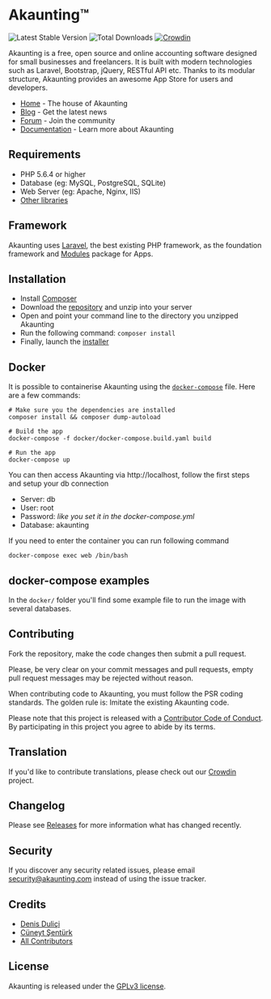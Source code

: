 # Akaunting™

![Latest Stable Version](https://img.shields.io/github/release/akaunting/akaunting.svg) ![Total Downloads](https://img.shields.io/github/downloads/akaunting/akaunting/total.svg) [![Crowdin](https://d322cqt584bo4o.cloudfront.net/akaunting/localized.svg)](https://crowdin.com/project/akaunting)

Akaunting is a free, open source and online accounting software designed for small businesses and freelancers. It is built with modern technologies such as Laravel, Bootstrap, jQuery, RESTful API etc. Thanks to its modular structure, Akaunting provides an awesome App Store for users and developers.

* [Home](https://akaunting.com) - The house of Akaunting
* [Blog](https://akaunting.com/blog) - Get the latest news
* [Forum](https://akaunting.com/forum) - Join the community
* [Documentation](https://akaunting.com/docs) - Learn more about Akaunting

## Requirements

* PHP 5.6.4 or higher
* Database (eg: MySQL, PostgreSQL, SQLite)
* Web Server (eg: Apache, Nginx, IIS)
* [Other libraries](https://akaunting.com/docs/requirements)

## Framework

Akaunting uses [Laravel](http://laravel.com), the best existing PHP framework, as the foundation framework and [Modules](https://nwidart.com/laravel-modules) package for Apps.

## Installation

  * Install [Composer](https://getcomposer.org/download)
  * Download the [repository](https://github.com/akaunting/akaunting/archive/master.zip) and unzip into your server
  * Open and point your command line to the directory you unzipped Akaunting
  * Run the following command: `composer install`
  * Finally, launch the [installer](https://akaunting.com/docs/installation)

## Docker

It is possible to containerise Akaunting using the [`docker-compose`](docker/docker-compose.build.yaml) file. Here are a few commands:

```
# Make sure you the dependencies are installed
composer install && composer dump-autoload

# Build the app
docker-compose -f docker/docker-compose.build.yaml build

# Run the app
docker-compose up
```

You can then access Akaunting via http://localhost, follow the first steps and setup your db connection
* Server: db
* User: root
* Password: *like you set it in the docker-compose.yml*
* Database: akaunting


If you need to enter the container you can run following command
```
docker-compose exec web /bin/bash
```

## docker-compose examples
In the `docker/` folder you'll find some example file to run the image with several databases. 

## Contributing

Fork the repository, make the code changes then submit a pull request.

Please, be very clear on your commit messages and pull requests, empty pull request messages may be rejected without reason.

When contributing code to Akaunting, you must follow the PSR coding standards. The golden rule is: Imitate the existing Akaunting code.

Please note that this project is released with a [Contributor Code of Conduct](https://akaunting.com/conduct). By participating in this project you agree to abide by its terms.

## Translation

If you'd like to contribute translations, please check out our [Crowdin](https://crowdin.com/project/akaunting) project.

## Changelog

Please see [Releases](../../releases) for more information what has changed recently.

## Security

If you discover any security related issues, please email security@akaunting.com instead of using the issue tracker.

## Credits

- [Denis Duliçi](https://github.com/denisdulici)
- [Cüneyt Şentürk](https://github.com/cuneytsenturk)
- [All Contributors](../../contributors)

## License

Akaunting is released under the [GPLv3 license](LICENSE.txt).
